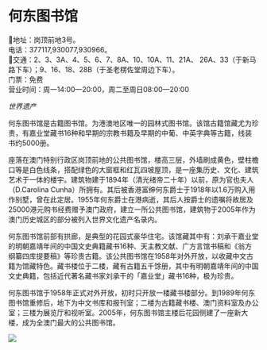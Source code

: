 # 何东图书馆  
📍地址：岗顶前地3号。  
电话：377117,930077,930966。  
🚌交通：2、3、3A、4、5、6、7、8A、10、10A、11、21A、 26A、33（于新马路下车）；9、16、18、28B（于圣老楞佐堂周边下车）。  
门票：免费  
营业时间：周一14:00—20:00，周二至周日08:00—20:00  

*世界遗产*  

何东图书馆是古籍图书馆。为港澳地区唯一的园林式图书馆。该馆古籍馆藏尤为珍贵，有嘉业堂藏书16种和早期的宗教书籍及早期的中葡、中英字典等古籍，线装书约5000册。  

座落在澳门特别行政区岗顶前地的公共图书馆，楼高三层，外墙刷成黄色，壁柱檐口等是白色线条，搭配绿色的大窗框和红瓦四坡屋顶，是一座集历史、文化、建筑艺术于一体的楼宇。建筑物建于1894年（清光绪帝二十年）以前，原为官也夫人（D.Carolina Cunha）所拥有。其后被香港富绅何东爵士于1918年以1.6万购入用作别墅，曾在此定居。1955年何东爵士在港病逝，其后人按爵士的遗嘱将故居及25000港元购书经费赠予澳门政府，建立一所公共图书馆，建筑物于2005年作为澳门历史城区的部分被列入世界文化遗产名录内。  

何东图书馆前部有拱廊，是典型的花园式豪华住宅。该馆藏其中有：刘承干嘉业堂的明朝嘉靖年间的中国文史典籍藏书16种、天主教文献、广方言馆书稿和《翁方纲纂四库提要稿》等珍贵古籍。该公共图书馆在1958年对外开放，以收藏中文古籍为馆藏特色。藏书楼位于二楼，藏有古籍五千馀册，其中有明朝嘉靖年间的中国文史典籍，包括近代著名藏书家刘承干的「嘉业堂」藏书16种，极为珍贵。  

何东图书馆于1958年正式对外开放，初时只开放一楼藏书楼部分。到1989年何东图书馆重修后，地下为中文书库和报刊室；二楼为古籍藏书楼、澳门资料室及办公室；三楼为展览厅和视听室。2005年，何东图书馆主楼后花园侧建了一座新大楼，成为全澳门最大的公共图书馆。  

![](https://raw.gitmirror.com/szqq0512/Pic/main/img//202201212115847.png)  

